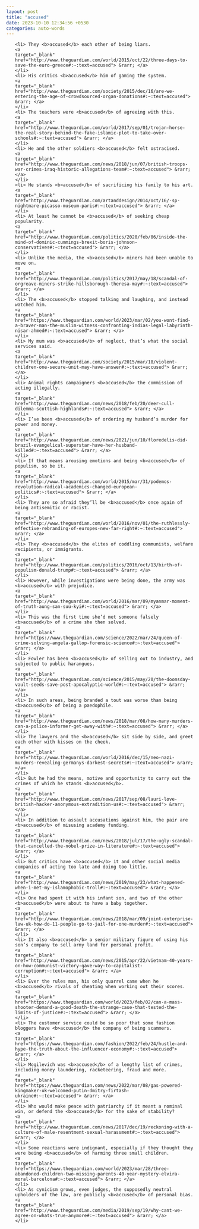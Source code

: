 ```yaml
---
layout: post
title: "accused"
date: 2023-10-10 12:34:56 +0530
categories: auto-words
---
```

<ol>

    <li> They <b>accused</b> each other of being liars.
    <a 
    target="_blank" 
    href="http://www.theguardian.com/world/2015/oct/22/three-days-to-save-the-euro-greece#:~:text=accused"> &rarr; </a>
    </li>
    <li> His critics <b>accused</b> him of gaming the system.
    <a 
    target="_blank" 
    href="http://www.theguardian.com/society/2015/dec/16/are-we-entering-the-age-of-crowdsourced-organ-donations#:~:text=accused"> &rarr; </a>
    </li>
    <li> The teachers were <b>accused</b> of agreeing with this.
    <a 
    target="_blank" 
    href="http://www.theguardian.com/world/2017/sep/01/trojan-horse-the-real-story-behind-the-fake-islamic-plot-to-take-over-schools#:~:text=accused"> &rarr; </a>
    </li>
    <li> He and the other soldiers <b>accused</b> felt ostracised.
    <a 
    target="_blank" 
    href="http://www.theguardian.com/news/2018/jun/07/british-troops-war-crimes-iraq-historic-allegations-team#:~:text=accused"> &rarr; </a>
    </li>
    <li> He stands <b>accused</b> of sacrificing his family to his art.
    <a 
    target="_blank" 
    href="http://www.theguardian.com/artanddesign/2014/oct/16/-sp-nightmare-picasso-museum-paris#:~:text=accused"> &rarr; </a>
    </li>
    <li> At least he cannot be <b>accused</b> of seeking cheap popularity.
    <a 
    target="_blank" 
    href="http://www.theguardian.com/politics/2020/feb/06/inside-the-mind-of-dominic-cummings-brexit-boris-johnson-conservatives#:~:text=accused"> &rarr; </a>
    </li>
    <li> Unlike the media, the <b>accused</b> miners had been unable to move on.
    <a 
    target="_blank" 
    href="http://www.theguardian.com/politics/2017/may/18/scandal-of-orgreave-miners-strike-hillsborough-theresa-may#:~:text=accused"> &rarr; </a>
    </li>
    <li> The <b>accused</b> stopped talking and laughing, and instead watched him.
    <a 
    target="_blank" 
    href="https://www.theguardian.com/world/2023/mar/02/you-wont-find-a-braver-man-the-muslim-witness-confronting-indias-legal-labyrinth-nisar-ahmed#:~:text=accused"> &rarr; </a>
    </li>
    <li> My mum was <b>accused</b> of neglect, that’s what the social services said.
    <a 
    target="_blank" 
    href="http://www.theguardian.com/society/2015/mar/18/violent-children-one-secure-unit-may-have-answer#:~:text=accused"> &rarr; </a>
    </li>
    <li> Animal rights campaigners <b>accused</b> the commission of acting illegally.
    <a 
    target="_blank" 
    href="http://www.theguardian.com/news/2018/feb/20/deer-cull-dilemma-scottish-highlands#:~:text=accused"> &rarr; </a>
    </li>
    <li> I’ve been <b>accused</b> of ordering my husband’s murder for power and money.
    <a 
    target="_blank" 
    href="http://www.theguardian.com/news/2021/jun/10/floredelis-did-brazil-evangelical-superstar-have-her-husband-killed#:~:text=accused"> &rarr; </a>
    </li>
    <li> If that means arousing emotions and being <b>accused</b> of populism, so be it.
    <a 
    target="_blank" 
    href="http://www.theguardian.com/world/2015/mar/31/podemos-revolution-radical-academics-changed-european-politics#:~:text=accused"> &rarr; </a>
    </li>
    <li> They are so afraid they’ll be <b>accused</b> once again of being antisemitic or racist.
    <a 
    target="_blank" 
    href="http://www.theguardian.com/world/2016/nov/01/the-ruthlessly-effective-rebranding-of-europes-new-far-right#:~:text=accused"> &rarr; </a>
    </li>
    <li> They <b>accused</b> the elites of coddling communists, welfare recipients, or immigrants.
    <a 
    target="_blank" 
    href="http://www.theguardian.com/politics/2016/oct/13/birth-of-populism-donald-trump#:~:text=accused"> &rarr; </a>
    </li>
    <li> However, while investigations were being done, the army was <b>accused</b> with prejudice.
    <a 
    target="_blank" 
    href="http://www.theguardian.com/world/2016/mar/09/myanmar-moment-of-truth-aung-san-suu-kyi#:~:text=accused"> &rarr; </a>
    </li>
    <li> This was the first time she’d met someone falsely <b>accused</b> of a crime she then solved.
    <a 
    target="_blank" 
    href="https://www.theguardian.com/science/2022/mar/24/queen-of-crime-solving-angela-gallop-forensic-science#:~:text=accused"> &rarr; </a>
    </li>
    <li> Fowler has been <b>accused</b> of selling out to industry, and subjected to public harangues.
    <a 
    target="_blank" 
    href="http://www.theguardian.com/science/2015/may/20/the-doomsday-vault-seeds-save-post-apocalyptic-world#:~:text=accused"> &rarr; </a>
    </li>
    <li> In such areas, being branded a tout was worse than being <b>accused</b> of being a paedophile.
    <a 
    target="_blank" 
    href="http://www.theguardian.com/news/2018/mar/08/how-many-murders-can-a-police-informer-get-away-with#:~:text=accused"> &rarr; </a>
    </li>
    <li> The lawyers and the <b>accused</b> sit side by side, and greet each other with kisses on the cheek.
    <a 
    target="_blank" 
    href="http://www.theguardian.com/world/2016/dec/15/neo-nazi-murders-revealing-germanys-darkest-secrets#:~:text=accused"> &rarr; </a>
    </li>
    <li> But he had the means, motive and opportunity to carry out the crimes of which he stands <b>accused</b>.
    <a 
    target="_blank" 
    href="http://www.theguardian.com/news/2017/sep/08/lauri-love-british-hacker-anonymous-extradition-us#:~:text=accused"> &rarr; </a>
    </li>
    <li> In addition to assault accusations against him, the pair are <b>accused</b> of misusing academy funding.
    <a 
    target="_blank" 
    href="http://www.theguardian.com/news/2018/jul/17/the-ugly-scandal-that-cancelled-the-nobel-prize-in-literature#:~:text=accused"> &rarr; </a>
    </li>
    <li> But critics have <b>accused</b> it and other social media companies of acting too late and doing too little.
    <a 
    target="_blank" 
    href="http://www.theguardian.com/news/2019/may/23/what-happened-when-i-met-my-islamophobic-troll#:~:text=accused"> &rarr; </a>
    </li>
    <li> One had spent it with his infant son, and two of the other <b>accused</b> were about to have a baby together.
    <a 
    target="_blank" 
    href="http://www.theguardian.com/news/2018/mar/09/joint-enterprise-law-uk-how-do-11-people-go-to-jail-for-one-murder#:~:text=accused"> &rarr; </a>
    </li>
    <li> It also <b>accused</b> a senior military figure of using his son’s company to sell army land for personal profit.
    <a 
    target="_blank" 
    href="http://www.theguardian.com/news/2015/apr/22/vietnam-40-years-on-how-communist-victory-gave-way-to-capitalist-corruption#:~:text=accused"> &rarr; </a>
    </li>
    <li> Ever the rules man, his only quarrel came when he <b>accused</b> rivals of cheating when working out their scores.
    <a 
    target="_blank" 
    href="https://www.theguardian.com/world/2023/feb/02/can-a-mass-shooter-demand-a-good-death-the-strange-case-that-tested-the-limits-of-justice#:~:text=accused"> &rarr; </a>
    </li>
    <li> The customer service could be so poor that some fashion bloggers have <b>accused</b> the company of being scammers.
    <a 
    target="_blank" 
    href="https://www.theguardian.com/fashion/2022/feb/24/hustle-and-hype-the-truth-about-the-influencer-economy#:~:text=accused"> &rarr; </a>
    </li>
    <li> Mogilevich was <b>accused</b> of a lengthy list of crimes, including money laundering, racketeering, fraud and more.
    <a 
    target="_blank" 
    href="https://www.theguardian.com/news/2022/mar/08/gas-powered-kingmaker-uk-welcomed-putin-dmitry-firtash-ukraine#:~:text=accused"> &rarr; </a>
    </li>
    <li> Who would make peace with patriarchy if it meant a nominal win, or defend the <b>accused</b> for the sake of stability?
    <a 
    target="_blank" 
    href="http://www.theguardian.com/news/2017/dec/19/reckoning-with-a-culture-of-male-resentment-sexual-harassment#:~:text=accused"> &rarr; </a>
    </li>
    <li> Some reactions were indignant, especially if they thought they were being <b>accused</b> of harming three small children.
    <a 
    target="_blank" 
    href="https://www.theguardian.com/world/2023/mar/28/three-abandoned-children-two-missing-parents-40-year-mystery-elvira-moral-barcelona#:~:text=accused"> &rarr; </a>
    </li>
    <li> As cynicism grows, even judges, the supposedly neutral upholders of the law, are publicly <b>accused</b> of personal bias.
    <a 
    target="_blank" 
    href="http://www.theguardian.com/media/2019/sep/19/why-cant-we-agree-on-whats-true-anymore#:~:text=accused"> &rarr; </a>
    </li>
